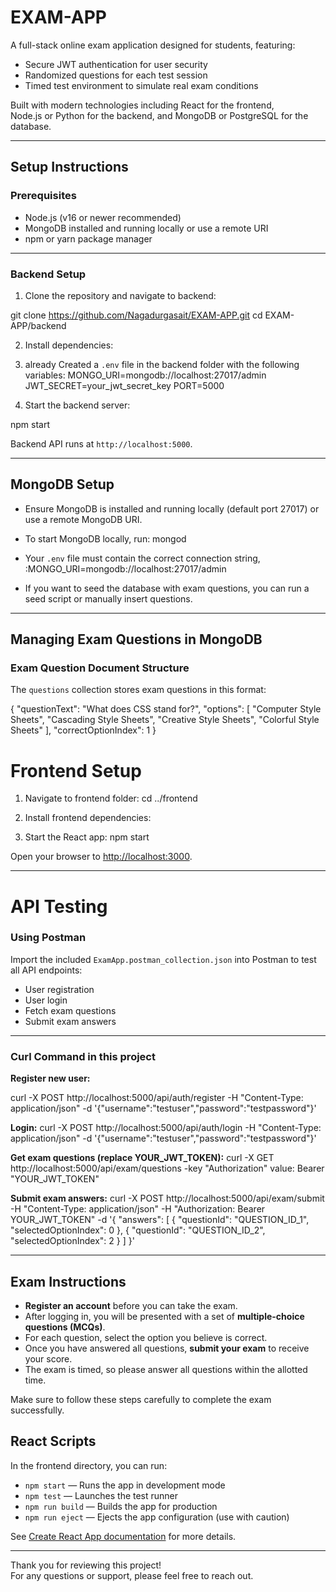 # EXAM-APP

A full-stack online exam application designed for students, featuring:

- Secure JWT authentication for user security  
- Randomized questions for each test session  
- Timed test environment to simulate real exam conditions  

Built with modern technologies including React for the frontend,  
Node.js or Python for the backend, and MongoDB or PostgreSQL for the database.

---

## Setup Instructions

### Prerequisites

- Node.js (v16 or newer recommended)  
- MongoDB installed and running locally or use a remote URI  
- npm or yarn package manager

---

### Backend Setup

1. Clone the repository and navigate to backend:

git clone https://github.com/Nagadurgasait/EXAM-APP.git
cd EXAM-APP/backend

2. Install dependencies:

3. already Created a `.env` file in the backend folder with the following variables:
MONGO_URI=mongodb://localhost:27017/admin
JWT_SECRET=your_jwt_secret_key
PORT=5000

4. Start the backend server:

npm start

Backend API runs at `http://localhost:5000`.

---
## MongoDB Setup

- Ensure MongoDB is installed and running locally (default port 27017) or use a remote MongoDB URI.

- To start MongoDB locally, run:
mongod

- Your `.env` file must contain the correct connection string, :MONGO_URI=mongodb://localhost:27017/admin

- If you want to seed the database with exam questions, you can run a seed script or manually insert questions.

---

## Managing Exam Questions in MongoDB

### Exam Question Document Structure

The `questions` collection stores exam questions in this format:

{
"questionText": "What does CSS stand for?",
"options": [
"Computer Style Sheets",
"Cascading Style Sheets",
"Creative Style Sheets",
"Colorful Style Sheets"
],
"correctOptionIndex": 1
}



# Frontend Setup

1. Navigate to frontend folder:
cd ../frontend


2. Install frontend dependencies:


3. Start the React app:
npm start

Open your browser to [http://localhost:3000](http://localhost:3000).

---

# API Testing

### Using Postman

Import the included `ExamApp.postman_collection.json` into Postman to test all API endpoints:

- User registration  
- User login  
- Fetch exam questions  
- Submit exam answers

---

### Curl Command in this project

**Register new user:**

curl -X POST http://localhost:5000/api/auth/register
-H "Content-Type: application/json"
-d '{"username":"testuser","password":"testpassword"}'

**Login:**
curl -X POST http://localhost:5000/api/auth/login
-H "Content-Type: application/json"
-d '{"username":"testuser","password":"testpassword"}'

**Get exam questions (replace YOUR_JWT_TOKEN):**
curl -X GET http://localhost:5000/api/exam/questions
-key "Authorization" value: Bearer "YOUR_JWT_TOKEN"

**Submit exam answers:**
curl -X POST http://localhost:5000/api/exam/submit
-H "Content-Type: application/json"
-H "Authorization: Bearer YOUR_JWT_TOKEN"
-d '{
"answers": [
{ "questionId": "QUESTION_ID_1", "selectedOptionIndex": 0 },
{ "questionId": "QUESTION_ID_2", "selectedOptionIndex": 2 }
]
}'

---
## Exam Instructions

- **Register an account** before you can take the exam.  
- After logging in, you will be presented with a set of **multiple-choice questions (MCQs)**.  
- For each question, select the option you believe is correct.  
- Once you have answered all questions, **submit your exam** to receive your score.  
- The exam is timed, so please answer all questions within the allotted time.

Make sure to follow these steps carefully to complete the exam successfully.

## React Scripts

In the frontend directory, you can run:

- `npm start` — Runs the app in development mode  
- `npm test` — Launches the test runner  
- `npm run build` — Builds the app for production  
- `npm run eject` — Ejects the app configuration (use with caution)

See [Create React App documentation](https://facebook.github.io/create-react-app/docs/getting-started) for more details.

---



Thank you for reviewing this project!  
For any questions or support, please feel free to reach out.



